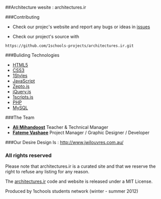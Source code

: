 ##Architecture wesite : architectures.ir


###Contributing

* Check our projec's website and report any bugs or ideas in [issues](https://github.com/1schools-projects/architectures.ir/issues)

* Check our project's source with
```
https://github.com/1schools-projects/architectures.ir.git
```
###Buliding Technologies
* [HTML5](http://ali.md/wiki/html5)
* [CSS3](http://ali.md/css3ref)
* [1Styles](http://ali.md/1styles)
* [JavaScript](http://ali.md/wiki/javascript)
* [Zepto.js](http://ali.md/zepto.js)
* [jQuery.js](http://ali.md/jquery.js)
* [1scripts.js](http://ali.md/1scripts.js)
* [PHP](http://ali.md/php/)
* [MySQL](http://ali.md/wiki/mysql)

###The Team


* [**Ali Mihandoost**](http://github.com/Alimd) Teacher  & Technical Manager
* [**Fateme Vashaee**](http://github.com/f-varshia) Project Manager / Graphic Designer / Developer

###Our Desire Design Is : http://www.jwilouvres.com.au/


### All rights reserved ###

Please note that architectures.ir is a curated site and that we reserve the right to refuse any listing for any reason.

The [architectures.ir](http://architectures.ir) code and website is released under a MIT License.

Produced by 1schools students network (winter - summer 2012)
